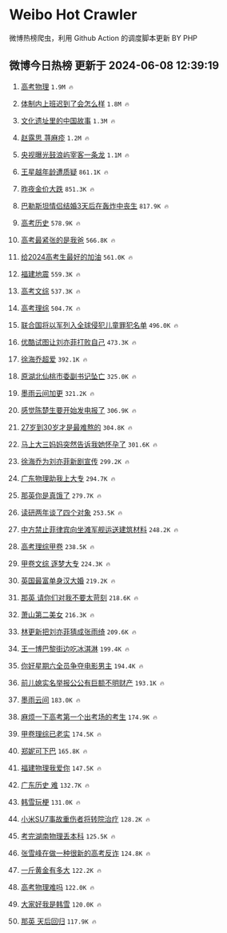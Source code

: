 # Weibo Hot Crawler 



微博热榜爬虫，利用 Github Action 的调度脚本更新 BY PHP 


## 微博今日热榜 更新于 2024-06-08 12:39:19 
1. [高考物理](https://s.weibo.com/weibo?q=%E9%AB%98%E8%80%83%E7%89%A9%E7%90%86&t=31&band_rank=1&Refer=top) `1.9M 🔥` 

1. [体制内上班迟到了会怎么样](https://s.weibo.com/weibo?q=%23%E4%BD%93%E5%88%B6%E5%86%85%E4%B8%8A%E7%8F%AD%E8%BF%9F%E5%88%B0%E4%BA%86%E4%BC%9A%E6%80%8E%E4%B9%88%E6%A0%B7%23&t=31&band_rank=2&Refer=top) `1.8M 🔥` 

1. [文化遗址里的中国故事](https://s.weibo.com/weibo?q=%23%E6%96%87%E5%8C%96%E9%81%97%E5%9D%80%E9%87%8C%E7%9A%84%E4%B8%AD%E5%9B%BD%E6%95%85%E4%BA%8B%23&t=31&band_rank=3&Refer=top) `1.3M 🔥` 

1. [赵露思 荨麻疹](https://s.weibo.com/weibo?q=%E8%B5%B5%E9%9C%B2%E6%80%9D%20%E8%8D%A8%E9%BA%BB%E7%96%B9&t=31&band_rank=4&Refer=top) `1.2M 🔥` 

1. [央视曝光鼓浪屿宰客一条龙](https://s.weibo.com/weibo?q=%23%E5%A4%AE%E8%A7%86%E6%9B%9D%E5%85%89%E9%BC%93%E6%B5%AA%E5%B1%BF%E5%AE%B0%E5%AE%A2%E4%B8%80%E6%9D%A1%E9%BE%99%23&t=31&band_rank=5&Refer=top) `1.1M 🔥` 

1. [王星越年龄遭质疑](https://s.weibo.com/weibo?q=%23%E7%8E%8B%E6%98%9F%E8%B6%8A%E5%B9%B4%E9%BE%84%E9%81%AD%E8%B4%A8%E7%96%91%23&t=31&band_rank=6&Refer=top) `861.1K 🔥` 

1. [昨夜金价大跌](https://s.weibo.com/weibo?q=%23%E6%98%A8%E5%A4%9C%E9%87%91%E4%BB%B7%E5%A4%A7%E8%B7%8C%23&t=31&band_rank=7&Refer=top) `851.3K 🔥` 

1. [巴勒斯坦情侣结婚3天后在轰炸中丧生](https://s.weibo.com/weibo?q=%23%E5%B7%B4%E5%8B%92%E6%96%AF%E5%9D%A6%E6%83%85%E4%BE%A3%E7%BB%93%E5%A9%9A3%E5%A4%A9%E5%90%8E%E5%9C%A8%E8%BD%B0%E7%82%B8%E4%B8%AD%E4%B8%A7%E7%94%9F%23&t=31&band_rank=8&Refer=top) `817.9K 🔥` 

1. [高考历史](https://s.weibo.com/weibo?q=%E9%AB%98%E8%80%83%E5%8E%86%E5%8F%B2&t=31&band_rank=9&Refer=top) `578.9K 🔥` 

1. [高考最紧张的是我爸](https://s.weibo.com/weibo?q=%23%E9%AB%98%E8%80%83%E6%9C%80%E7%B4%A7%E5%BC%A0%E7%9A%84%E6%98%AF%E6%88%91%E7%88%B8%23&t=31&band_rank=10&Refer=top) `566.8K 🔥` 

1. [给2024高考生最好的加油](https://s.weibo.com/weibo?q=%23%E7%BB%992024%E9%AB%98%E8%80%83%E7%94%9F%E6%9C%80%E5%A5%BD%E7%9A%84%E5%8A%A0%E6%B2%B9%23&t=31&band_rank=11&Refer=top) `561.0K 🔥` 

1. [福建地震](https://s.weibo.com/weibo?q=%E7%A6%8F%E5%BB%BA%E5%9C%B0%E9%9C%87&t=31&band_rank=12&Refer=top) `559.3K 🔥` 

1. [高考文综](https://s.weibo.com/weibo?q=%E9%AB%98%E8%80%83%E6%96%87%E7%BB%BC&t=31&band_rank=13&Refer=top) `537.3K 🔥` 

1. [高考理综](https://s.weibo.com/weibo?q=%E9%AB%98%E8%80%83%E7%90%86%E7%BB%BC&t=31&band_rank=14&Refer=top) `504.7K 🔥` 

1. [联合国将以军列入全球侵犯儿童罪犯名单](https://s.weibo.com/weibo?q=%23%E8%81%94%E5%90%88%E5%9B%BD%E5%B0%86%E4%BB%A5%E5%86%9B%E5%88%97%E5%85%A5%E5%85%A8%E7%90%83%E4%BE%B5%E7%8A%AF%E5%84%BF%E7%AB%A5%E7%BD%AA%E7%8A%AF%E5%90%8D%E5%8D%95%23&t=31&band_rank=15&Refer=top) `496.0K 🔥` 

1. [优酷试图让刘亦菲打败自己](https://s.weibo.com/weibo?q=%23%E4%BC%98%E9%85%B7%E8%AF%95%E5%9B%BE%E8%AE%A9%E5%88%98%E4%BA%A6%E8%8F%B2%E6%89%93%E8%B4%A5%E8%87%AA%E5%B7%B1%23&t=31&band_rank=16&Refer=top) `473.3K 🔥` 

1. [徐海乔超爱](https://s.weibo.com/weibo?q=%23%E5%BE%90%E6%B5%B7%E4%B9%94%E8%B6%85%E7%88%B1%23&t=31&band_rank=17&Refer=top) `392.1K 🔥` 

1. [原湖北仙桃市委副书记坠亡](https://s.weibo.com/weibo?q=%23%E5%8E%9F%E6%B9%96%E5%8C%97%E4%BB%99%E6%A1%83%E5%B8%82%E5%A7%94%E5%89%AF%E4%B9%A6%E8%AE%B0%E5%9D%A0%E4%BA%A1%23&t=31&band_rank=18&Refer=top) `325.0K 🔥` 

1. [墨雨云间加更](https://s.weibo.com/weibo?q=%E5%A2%A8%E9%9B%A8%E4%BA%91%E9%97%B4%E5%8A%A0%E6%9B%B4&t=31&band_rank=19&Refer=top) `321.2K 🔥` 

1. [感觉陈楚生要开始发电报了](https://s.weibo.com/weibo?q=%E6%84%9F%E8%A7%89%E9%99%88%E6%A5%9A%E7%94%9F%E8%A6%81%E5%BC%80%E5%A7%8B%E5%8F%91%E7%94%B5%E6%8A%A5%E4%BA%86&t=31&band_rank=20&Refer=top) `306.9K 🔥` 

1. [27岁到30岁才是最难熬的](https://s.weibo.com/weibo?q=%2327%E5%B2%81%E5%88%B030%E5%B2%81%E6%89%8D%E6%98%AF%E6%9C%80%E9%9A%BE%E7%86%AC%E7%9A%84%23&t=31&band_rank=21&Refer=top) `304.8K 🔥` 

1. [马上大三妈妈突然告诉我她怀孕了](https://s.weibo.com/weibo?q=%23%E9%A9%AC%E4%B8%8A%E5%A4%A7%E4%B8%89%E5%A6%88%E5%A6%88%E7%AA%81%E7%84%B6%E5%91%8A%E8%AF%89%E6%88%91%E5%A5%B9%E6%80%80%E5%AD%95%E4%BA%86%23&t=31&band_rank=22&Refer=top) `301.6K 🔥` 

1. [徐海乔为刘亦菲新剧宣传](https://s.weibo.com/weibo?q=%23%E5%BE%90%E6%B5%B7%E4%B9%94%E4%B8%BA%E5%88%98%E4%BA%A6%E8%8F%B2%E6%96%B0%E5%89%A7%E5%AE%A3%E4%BC%A0%23&t=31&band_rank=23&Refer=top) `299.2K 🔥` 

1. [广东物理助我上大专](https://s.weibo.com/weibo?q=%E5%B9%BF%E4%B8%9C%E7%89%A9%E7%90%86%E5%8A%A9%E6%88%91%E4%B8%8A%E5%A4%A7%E4%B8%93&t=31&band_rank=24&Refer=top) `294.7K 🔥` 

1. [那英你是真饿了](https://s.weibo.com/weibo?q=%E9%82%A3%E8%8B%B1%E4%BD%A0%E6%98%AF%E7%9C%9F%E9%A5%BF%E4%BA%86&t=31&band_rank=25&Refer=top) `279.7K 🔥` 

1. [读研两年谈了四个对象](https://s.weibo.com/weibo?q=%23%E8%AF%BB%E7%A0%94%E4%B8%A4%E5%B9%B4%E8%B0%88%E4%BA%86%E5%9B%9B%E4%B8%AA%E5%AF%B9%E8%B1%A1%23&t=31&band_rank=26&Refer=top) `253.5K 🔥` 

1. [中方禁止菲律宾向坐滩军舰运送建筑材料](https://s.weibo.com/weibo?q=%23%E4%B8%AD%E6%96%B9%E7%A6%81%E6%AD%A2%E8%8F%B2%E5%BE%8B%E5%AE%BE%E5%90%91%E5%9D%90%E6%BB%A9%E5%86%9B%E8%88%B0%E8%BF%90%E9%80%81%E5%BB%BA%E7%AD%91%E6%9D%90%E6%96%99%23&t=31&band_rank=27&Refer=top) `248.2K 🔥` 

1. [高考理综甲卷](https://s.weibo.com/weibo?q=%E9%AB%98%E8%80%83%E7%90%86%E7%BB%BC%E7%94%B2%E5%8D%B7&t=31&band_rank=28&Refer=top) `238.5K 🔥` 

1. [甲卷文综 逐梦大专](https://s.weibo.com/weibo?q=%E7%94%B2%E5%8D%B7%E6%96%87%E7%BB%BC%20%E9%80%90%E6%A2%A6%E5%A4%A7%E4%B8%93&t=31&band_rank=29&Refer=top) `224.3K 🔥` 

1. [英国最富单身汉大婚](https://s.weibo.com/weibo?q=%23%E8%8B%B1%E5%9B%BD%E6%9C%80%E5%AF%8C%E5%8D%95%E8%BA%AB%E6%B1%89%E5%A4%A7%E5%A9%9A%23&t=31&band_rank=30&Refer=top) `219.2K 🔥` 

1. [那英 请你们对我不要太苛刻](https://s.weibo.com/weibo?q=%E9%82%A3%E8%8B%B1%20%E8%AF%B7%E4%BD%A0%E4%BB%AC%E5%AF%B9%E6%88%91%E4%B8%8D%E8%A6%81%E5%A4%AA%E8%8B%9B%E5%88%BB&t=31&band_rank=31&Refer=top) `218.6K 🔥` 

1. [萧山第二美女](https://s.weibo.com/weibo?q=%E8%90%A7%E5%B1%B1%E7%AC%AC%E4%BA%8C%E7%BE%8E%E5%A5%B3&t=31&band_rank=32&Refer=top) `216.3K 🔥` 

1. [林更新把刘亦菲猜成张雨绮](https://s.weibo.com/weibo?q=%23%E6%9E%97%E6%9B%B4%E6%96%B0%E6%8A%8A%E5%88%98%E4%BA%A6%E8%8F%B2%E7%8C%9C%E6%88%90%E5%BC%A0%E9%9B%A8%E7%BB%AE%23&t=31&band_rank=33&Refer=top) `209.6K 🔥` 

1. [王一博巴黎街边吃冰淇淋](https://s.weibo.com/weibo?q=%23%E7%8E%8B%E4%B8%80%E5%8D%9A%E5%B7%B4%E9%BB%8E%E8%A1%97%E8%BE%B9%E5%90%83%E5%86%B0%E6%B7%87%E6%B7%8B%23&t=31&band_rank=34&Refer=top) `199.4K 🔥` 

1. [你好星期六全员争夺电影男主](https://s.weibo.com/weibo?q=%23%E4%BD%A0%E5%A5%BD%E6%98%9F%E6%9C%9F%E5%85%AD%E5%85%A8%E5%91%98%E4%BA%89%E5%A4%BA%E7%94%B5%E5%BD%B1%E7%94%B7%E4%B8%BB%23&t=31&band_rank=35&Refer=top) `194.4K 🔥` 

1. [前儿媳实名举报公公有巨额不明财产](https://s.weibo.com/weibo?q=%23%E5%89%8D%E5%84%BF%E5%AA%B3%E5%AE%9E%E5%90%8D%E4%B8%BE%E6%8A%A5%E5%85%AC%E5%85%AC%E6%9C%89%E5%B7%A8%E9%A2%9D%E4%B8%8D%E6%98%8E%E8%B4%A2%E4%BA%A7%23&t=31&band_rank=36&Refer=top) `193.1K 🔥` 

1. [墨雨云间](https://s.weibo.com/weibo?q=%E5%A2%A8%E9%9B%A8%E4%BA%91%E9%97%B4&t=31&band_rank=37&Refer=top) `183.0K 🔥` 

1. [麻烦一下高考第一个出考场的考生](https://s.weibo.com/weibo?q=%23%E9%BA%BB%E7%83%A6%E4%B8%80%E4%B8%8B%E9%AB%98%E8%80%83%E7%AC%AC%E4%B8%80%E4%B8%AA%E5%87%BA%E8%80%83%E5%9C%BA%E7%9A%84%E8%80%83%E7%94%9F%23&t=31&band_rank=38&Refer=top) `174.9K 🔥` 

1. [甲卷理综已老实](https://s.weibo.com/weibo?q=%E7%94%B2%E5%8D%B7%E7%90%86%E7%BB%BC%E5%B7%B2%E8%80%81%E5%AE%9E&t=31&band_rank=39&Refer=top) `174.5K 🔥` 

1. [郑妮可下巴](https://s.weibo.com/weibo?q=%23%E9%83%91%E5%A6%AE%E5%8F%AF%E4%B8%8B%E5%B7%B4%23&t=31&band_rank=40&Refer=top) `165.8K 🔥` 

1. [福建物理我爱你](https://s.weibo.com/weibo?q=%E7%A6%8F%E5%BB%BA%E7%89%A9%E7%90%86%E6%88%91%E7%88%B1%E4%BD%A0&t=31&band_rank=41&Refer=top) `147.5K 🔥` 

1. [广东历史 难](https://s.weibo.com/weibo?q=%E5%B9%BF%E4%B8%9C%E5%8E%86%E5%8F%B2%20%E9%9A%BE&t=31&band_rank=42&Refer=top) `132.7K 🔥` 

1. [韩雪玩梗](https://s.weibo.com/weibo?q=%23%E9%9F%A9%E9%9B%AA%E7%8E%A9%E6%A2%97%23&t=31&band_rank=43&Refer=top) `131.0K 🔥` 

1. [小米SU7事故重伤者将转院治疗](https://s.weibo.com/weibo?q=%23%E5%B0%8F%E7%B1%B3SU7%E4%BA%8B%E6%95%85%E9%87%8D%E4%BC%A4%E8%80%85%E5%B0%86%E8%BD%AC%E9%99%A2%E6%B2%BB%E7%96%97%23&t=31&band_rank=44&Refer=top) `128.2K 🔥` 

1. [考完湖南物理丢本科](https://s.weibo.com/weibo?q=%E8%80%83%E5%AE%8C%E6%B9%96%E5%8D%97%E7%89%A9%E7%90%86%E4%B8%A2%E6%9C%AC%E7%A7%91&t=31&band_rank=45&Refer=top) `125.5K 🔥` 

1. [张雪峰在做一种很新的高考反诈](https://s.weibo.com/weibo?q=%23%E5%BC%A0%E9%9B%AA%E5%B3%B0%E5%9C%A8%E5%81%9A%E4%B8%80%E7%A7%8D%E5%BE%88%E6%96%B0%E7%9A%84%E9%AB%98%E8%80%83%E5%8F%8D%E8%AF%88%23&t=31&band_rank=46&Refer=top) `124.8K 🔥` 

1. [一斤黄金有多大](https://s.weibo.com/weibo?q=%23%E4%B8%80%E6%96%A4%E9%BB%84%E9%87%91%E6%9C%89%E5%A4%9A%E5%A4%A7%23&t=31&band_rank=47&Refer=top) `122.2K 🔥` 

1. [高考物理难吗](https://s.weibo.com/weibo?q=%23%E9%AB%98%E8%80%83%E7%89%A9%E7%90%86%E9%9A%BE%E5%90%97%23&t=31&band_rank=48&Refer=top) `122.0K 🔥` 

1. [大家好我是韩雪](https://s.weibo.com/weibo?q=%23%E5%A4%A7%E5%AE%B6%E5%A5%BD%E6%88%91%E6%98%AF%E9%9F%A9%E9%9B%AA%23&t=31&band_rank=49&Refer=top) `120.0K 🔥` 

1. [那英 天后回归](https://s.weibo.com/weibo?q=%E9%82%A3%E8%8B%B1%20%E5%A4%A9%E5%90%8E%E5%9B%9E%E5%BD%92&t=31&band_rank=50&Refer=top) `117.9K 🔥` 

